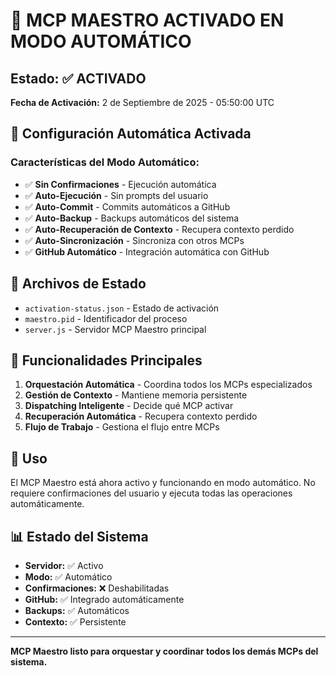 # 🎯 MCP MAESTRO ACTIVADO EN MODO AUTOMÁTICO

## Estado: ✅ ACTIVADO

**Fecha de Activación:** 2 de Septiembre de 2025 - 05:50:00 UTC

## 🚀 Configuración Automática Activada

### Características del Modo Automático:
- ✅ **Sin Confirmaciones** - Ejecución automática
- ✅ **Auto-Ejecución** - Sin prompts del usuario
- ✅ **Auto-Commit** - Commits automáticos a GitHub
- ✅ **Auto-Backup** - Backups automáticos del sistema
- ✅ **Auto-Recuperación de Contexto** - Recupera contexto perdido
- ✅ **Auto-Sincronización** - Sincroniza con otros MCPs
- ✅ **GitHub Automático** - Integración automática con GitHub

## 📁 Archivos de Estado

- `activation-status.json` - Estado de activación
- `maestro.pid` - Identificador del proceso
- `server.js` - Servidor MCP Maestro principal

## 🎯 Funcionalidades Principales

1. **Orquestación Automática** - Coordina todos los MCPs especializados
2. **Gestión de Contexto** - Mantiene memoria persistente
3. **Dispatching Inteligente** - Decide qué MCP activar
4. **Recuperación Automática** - Recupera contexto perdido
5. **Flujo de Trabajo** - Gestiona el flujo entre MCPs

## 🔧 Uso

El MCP Maestro está ahora activo y funcionando en modo automático. 
No requiere confirmaciones del usuario y ejecuta todas las operaciones automáticamente.

## 📊 Estado del Sistema

- **Servidor:** ✅ Activo
- **Modo:** ✅ Automático
- **Confirmaciones:** ❌ Deshabilitadas
- **GitHub:** ✅ Integrado automáticamente
- **Backups:** ✅ Automáticos
- **Contexto:** ✅ Persistente

---

**MCP Maestro listo para orquestar y coordinar todos los demás MCPs del sistema.**
